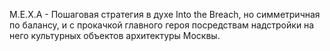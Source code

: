 М.Е.Х.А - Пошаговая стратегия в духе Into the Breach, но симметричная по балансу, и с прокачкой главного героя посредствам надстройки на него культурных объектов архитектуры Москвы.
